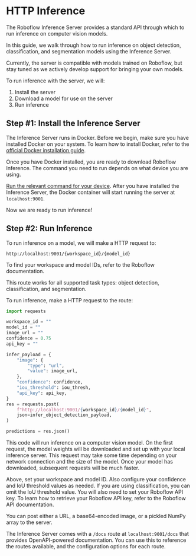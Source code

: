 # HTTP Inference

The Roboflow Inference Server provides a standard API through which to run inference on computer vision models.

In this guide, we walk through how to run inference on object detection, classification, and segmentation models using the Inference Server.

Currently, the server is compatible with models trained on Roboflow, but stay tuned as we actively develop support for bringing your own models.

To run inference with the server, we will:

1. Install the server
2. Download a model for use on the server
3. Run inference

## Step #1: Install the Inference Server

The Inference Server runs in Docker. Before we begin, make sure you have installed Docker on your system. To learn how to install Docker, refer to the [official Docker installation guide](https://docs.docker.com/get-docker/).

Once you have Docker installed, you are ready to download Roboflow Inference. The command you need to run depends on what device you are using.

[Run the relevant command for your device](docker.md#run). After you have installed the Inference Server, the Docker container will start running the server at `localhost:9001`.

Now we are ready to run inference!

## Step #2: Run Inference

To run inference on a model, we will make a HTTP request to:

```url
http://localhost:9001/{workspace_id}/{model_id}
```

To find your workspace and model IDs, refer to the Roboflow documentation.

This route works for all supported task types: object detection, classification, and segmentation.

To run inference, make a HTTP request to the route:

```python
import requests

workspace_id = ""
model_id = ""
image_url = ""
confidence = 0.75
api_key = ""

infer_payload = {
    "image": {
        "type": "url",
        "value": image_url,
    },
    "confidence": confidence,
    "iou_threshold": iou_thresh,
    "api_key": api_key,
}
res = requests.post(
    f"http://localhost:9001/{workspace_id}/{model_id}",
    json=infer_object_detection_payload,
)

predictions = res.json()
```

This code will run inference on a computer vision model. On the first request, the model weights will be downloaded and set up with your local inference server. This request may take some time depending on your network connection and the size of the model. Once your model has downloaded, subsequent requests will be much faster.

Above, set your workspace and model ID. Also configure your confidence and IoU threshold values as needed. If you are using classification, you can omit the IoU threshold value. You will also need to set your Roboflow API key. To learn how to retrieve your Roboflow API key, refer to the Roboflow API documentation.

You can post either a URL, a base64-encoded image, or a pickled NumPy array to the server.

The Inference Server comes with a `/docs` route at `localhost:9001/docs` that provides OpenAPI-powered documentation. You can use this to reference the routes available, and the configuration options for each route.